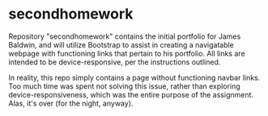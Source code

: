 # secondhomework
Repository "secondhomework" contains the initial portfolio for James Baldwin, and will utilize Bootstrap to assist in creating a navigatable webpage with functioning links that pertain to his portfolio. All links are intended to be device-responsive, per the instructions outlined. 

In reality, this repo simply contains a page without functioning navbar links. Too much time was spent not solving this issue, rather than exploring device-responsiveness, which was the entire purpose of the assignment. Alas, it's over (for the night, anyway). 